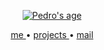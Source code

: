  <p align="center">
  <a href="https://itspedro.github.io">
    <picture>
      <img src="https://itspedro.github.io/age/age-badge.svg" alt="Pedro's age" />
    </picture>
  <a>
</p>

<p align="center">
  <samp>
    <a href="https://itspedro.github.io">
      me
    </a>
    •
    <a href="https://github.com/itspedro?tab=repositories&q=&type=&language=&sort=stargazers">
      projects
    </a>
    •
    <a href="mailto:preis.ctt@gmail.com">
      mail
    </a>
  </samp>
<p>
